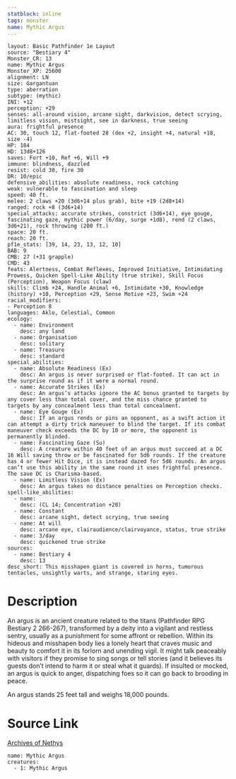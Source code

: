 ```yaml
---
statblock: inline
tags: monster
name: Mythic Argus
---
```

```statblock
layout: Basic Pathfinder 1e Layout
source: "Bestiary 4"
Monster_CR: 13
name: Mythic Argus
Monster_XP: 25600
alignment: LN
size: Gargantuan
type: aberration
subtype: (mythic)
INI: +12
perception: +29
senses: all-around vision, arcane sight, darkvision, detect scrying, limitless vision, mistsight, see in darkness, true seeing
aura: frightful presence
AC: 30, touch 12, flat-footed 28 (dex +2, insight +4, natural +18, size -4)
HP: 184
HD: 13d8+126
saves: Fort +10, Ref +6, Will +9
immune: blindness, dazzled
resist: cold 30, fire 30
DR: 10/epic
defensive_abilities: absolute readiness, rock catching
weak: vulnerable to fascination and sleep
speed: 40 ft.
melee: 2 claws +20 (3d6+14 plus grab), bite +19 (2d8+14)
ranged: rock +8 (3d6+14)
special_attacks: accurate strikes, constrict (3d6+14), eye gouge, fascinating gaze, mythic power (6/day, surge +1d8), rend (2 claws, 3d6+21), rock throwing (200 ft.)
space: 20 ft.
reach: 20 ft.
pf1e_stats: [39, 14, 23, 13, 12, 10]
BAB: 9
CMB: 27 (+31 grapple)
CMD: 43
feats: Alertness, Combat Reflexes, Improved Initiative, Intimidating Prowess, Quicken Spell-Like Ability (true strike), Skill Focus (Perception), Weapon Focus (claw)
skills: Climb +24, Handle Animal +6, Intimidate +30, Knowledge (history) +10, Perception +29, Sense Motive +23, Swim +24
racial_modifiers:
- Perception 8
languages: Aklo, Celestial, Common
ecology:
  - name: Environment
    desc: any land
  - name: Organisation
    desc: solitary
  - name: Treasure
    desc: standard
special_abilities:
  - name: Absolute Readiness (Ex)
    desc: An argus is never surprised or flat-footed. It can act in the surprise round as if it were a normal round.
  - name: Accurate Strikes (Ex)
    desc: An argus’s attacks ignore the AC bonus granted to targets by any cover less than total cover, and the miss chance granted to targets by any concealment less than total concealment.
  - name: Eye Gouge (Ex)
    desc: If an argus rends or pins an opponent, as a swift action it can attempt a dirty trick maneuver to blind the target. If its combat maneuver check exceeds the DC by 10 or more, the opponent is permanently blinded.
  - name: Fascinating Gaze (Su)
    desc: A creature within 40 feet of an argus must succeed at a DC 16 Will saving throw or be fascinated for 5d6 rounds. If the creature has 4 or fewer Hit Dice, it is instead dazed for 5d6 rounds. An argus can’t use this ability in the same round it uses frightful presence. The save DC is Charisma-based.
  - name: Limitless Vision (Ex)
    desc: An argus takes no distance penalties on Perception checks.
spell-like_abilities:
  - name:
    desc: (CL 14; Concentration +20)
  - name: Constant
    desc: arcane sight, detect scrying, true seeing
  - name: At will
    desc: arcane eye, clairaudience/clairvoyance, status, true strike
  - name: 3/day
    desc: quickened true strike
sources:
  - name: Bestiary 4
    desc: 13
desc_short: This misshapen giant is covered in horns, tumorous tentacles, unsightly warts, and strange, staring eyes.
```
# Description
An argus is an ancient creature related to the titans (Pathfinder RPG Bestiary 2 266-267), transformed by a deity into a vigilant and restless sentry, usually as a punishment for some affront or rebellion. Within its hideous and misshapen body lies a lonely heart that craves music and beauty to comfort it in its forlorn and unending vigil. It might talk peaceably with visitors if they promise to sing songs or tell stories (and it believes its guests don’t intend to harm it or steal what it guards). If insulted or mocked, an argus is quick to anger, dispatching foes so it can go back to brooding in peace.

An argus stands 25 feet tall and weighs 18,000 pounds.
# Source Link
[Archives of Nethys](https://aonprd.com/MythicMonsterDisplay.aspx?ItemName=Argus)
```encounter-table
name: Mythic Argus
creatures:
  - 1: Mythic Argus
```
